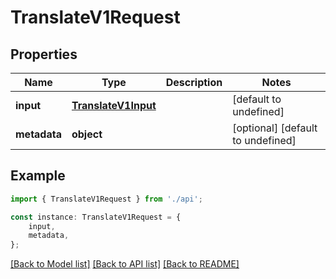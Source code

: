 # TranslateV1Request


## Properties

Name | Type | Description | Notes
------------ | ------------- | ------------- | -------------
**input** | [**TranslateV1Input**](TranslateV1Input.md) |  | [default to undefined]
**metadata** | **object** |  | [optional] [default to undefined]

## Example

```typescript
import { TranslateV1Request } from './api';

const instance: TranslateV1Request = {
    input,
    metadata,
};
```

[[Back to Model list]](../README.md#documentation-for-models) [[Back to API list]](../README.md#documentation-for-api-endpoints) [[Back to README]](../README.md)
